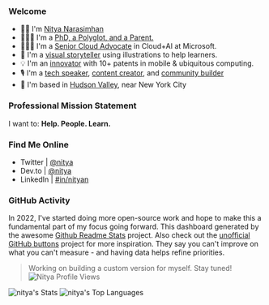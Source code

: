 ### Welcome

* 👋🏽 I'm [Nitya Narasimhan](https://nitya.dev/about) 
* 👩🏽‍🎓 I'm a [PhD, a Polyglot, and a Parent.](https://twitter.com/nitya)
* 👩🏽‍💻 I'm a [Senior Cloud Advocate](https://developer.microsoft.com/en-us/advocates/) in Cloud+AI at Microsoft.
* 🎨 I'm a [visual storyteller](https://sketchthedocs.dev) using illustrations to help learners. 
* 💡 I'm an [innovator](https://patents.google.com/?inventor=Nitya+Narasimhan) with 10+ patents in mobile & ubiquitous computing.
* 🎙 I'm a [tech speaker](https://speakerdeck.com/nitya), [content creator](https://dev.to/nitya), and [community builder](https://www.meetup.com/gdg-hudson-valley/members/11387669/profile/)
* 🗽 I'm based in [Hudson Valley](https://travelhudsonvalley.com/), near New York City


### Professional Mission Statement

I want to: **Help. People. Learn.**

### Find Me Online

 - Twitter | [@nitya](https://www.twitter.com/nitya) 
 - Dev.to | [@nitya](https://dev.to/nitya) 
 - LinkedIn | [#in/nityan](https://www.linkedin.com/in/nityan) 


<!--
**nitya/nitya** is a ✨ _special_ ✨ repository because its `README.md` (this file) appears on your GitHub profile.

Here are some ideas to get you started:

- 🔭 I’m currently working on ...
- 🌱 I’m currently learning ...
- 👯 I’m looking to collaborate on ...
- 🤔 I’m looking for help with ...
- 💬 Ask me about ...
- 📫 How to reach me: ...
- 😄 Pronouns: ...
- ⚡ Fun fact: ...
-->

### GitHub Activity

In 2022, I've started doing more open-source work and hope to make this a fundamental part of my focus going forward. This dashboard generated by the awesome [Github Readme Stats](https://github.com/anuraghazra/github-readme-stats) project. Also check out the [unofficial GitHub buttons](https://ghbtns.com/) project for more inspiration. They say you can't improve on what you can't measure - and having data helps refine priorities.

> Working on building a custom version for myself. Stay tuned!
<img src="https://komarev.com/ghpvc/?username=nitya&label=Profile%20views&color=FF69B4&style=flat" 
    alt="Nitya Profile Views"/>
> 

![nitya's Stats](https://github-readme-stats.vercel.app/api?username=nitya&theme=highcontrast&show_icons=true&hide_border=false&count_private=true)
![nitya's Top Languages](https://github-readme-stats.vercel.app/api/top-langs/?username=nitya&theme=highcontrast&show_icons=true&hide_border=false&layout=compact)

<!--

![Nitya's GitHub stats](https://github-readme-stats.vercel.app/api?username=nitya&show_icons=true&theme=radical&count_private=true)

<a href="http://www.github.com/nitya"><img src="https://activity-graph.herokuapp.com/graph?username=nitya&bg_color=1c1917&color=ffffff&line=cf222e&point=ff00ff&area_color=1c1917&area=true&hide_border=true&custom_title=31Days%20of%20GitHub%20Commits" alt="Nitya's GitHub Commits"  style="width: 994px;border-radius: 5px;" /></a>
--->
